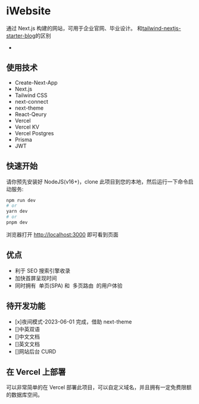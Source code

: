 # iWebsite

通过 Next.js 构建的网站，可用于企业官网、毕业设计。
和[tailwind-nextjs-starter-blog](https://github.com/timlrx/tailwind-nextjs-starter-blog)的区别

-

## 使用技术

- Create-Next-App
- Next.js
- Tailwind CSS
- next-connect
- next-theme
- React-Qeury
- Vercel
- Vercel KV
- Vercel Postgres
- Prisma
- JWT

## 快速开始

请你预先安装好 NodeJS(v16+)，clone 此项目到您的本地，然后运行一下命令启动服务:

```bash
npm run dev
# or
yarn dev
# or
pnpm dev
```

浏览器打开 [http://localhost:3000](http://localhost:3000) 即可看到页面

## 优点

- 利于 SEO 搜索引擎收录
- 加快首屏呈现时间
- 同时拥有 ​​ 单页(SPA)​​​ 和 ​​ 多页路由 ​​ 的用户体验

## 待开发功能

- [x]夜间模式-2023-06-01 完成，借助 next-theme
- []中英双语
- []中文文档
- []英文文档
- []网站后台 CURD

## 在 Vercel 上部署

可以非常简单的在 Vercel 部署此项目，可以自定义域名，并且拥有一定免费限额的数据库空间。
